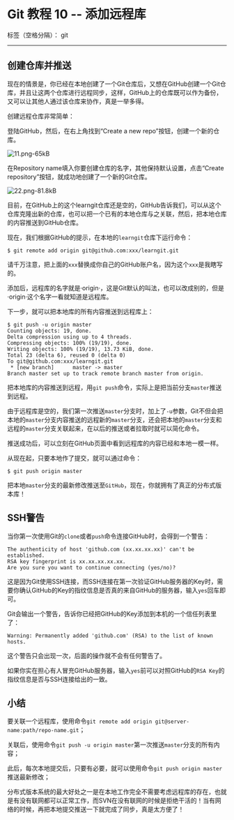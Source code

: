 ﻿# Git 教程 10 -- 添加远程库

标签（空格分隔）： git

---

## 创建仓库并推送

现在的情景是，你已经在本地创建了一个Git仓库后，又想在GitHub创建一个Git仓库，并且让这两个仓库进行远程同步，这样，GitHub上的仓库既可以作为备份，又可以让其他人通过该仓库来协作，真是一举多得。

创建远程仓库非常简单：

登陆GitHub，然后，在右上角找到“Create a new repo”按钮，创建一个新的仓库。

![11.png-65kB](http://static.zybuluo.com/maxleader/uw4lleivwo3li5udrttctyo7/11.png)

在Repository name填入你要创建仓库的名字，其他保持默认设置，点击“Create repository”按钮，就成功地创建了一个新的Git仓库。

![22.png-81.8kB](http://static.zybuluo.com/maxleader/2p45c7cu6srxh54ogt2mhqq6/22.png)

目前，在GitHub上的这个learngit仓库还是空的，GitHub告诉我们，可以从这个仓库克隆出新的仓库，也可以把一个已有的本地仓库与之关联，然后，把本地仓库的内容推送到GitHub仓库。

现在，我们根据GitHub的提示，在本地的`learngit`仓库下运行命令：

```
$ git remote add origin git@github.com:xxx/learngit.git
```

请千万注意，把上面的`xxx`替换成你自己的GitHub账户名，因为这个`xxx`是我瞎写的。

添加后，远程库的名字就是·origin·，这是Git默认的叫法，也可以改成别的，但是·origin·这个名字一看就知道是远程库。

下一步，就可以把本地库的所有内容推送到远程库上：

```
$ git push -u origin master
Counting objects: 19, done.
Delta compression using up to 4 threads.
Compressing objects: 100% (19/19), done.
Writing objects: 100% (19/19), 13.73 KiB, done.
Total 23 (delta 6), reused 0 (delta 0)
To git@github.com:xxx/learngit.git
 * [new branch]      master -> master
Branch master set up to track remote branch master from origin.
```

把本地库的内容推送到远程，用`git push`命令，实际上是把当前分支`master`推送到远程。

由于远程库是空的，我们第一次推送`master`分支时，加上了`-u`参数，Git不但会把本地的`master`分支内容推送的远程新的`master`分支，还会把本地的`master`分支和远程的`master`分支关联起来，在以后的推送或者拉取时就可以简化命令。

推送成功后，可以立刻在GitHub页面中看到远程库的内容已经和本地一模一样。

从现在起，只要本地作了提交，就可以通过命令：

```
$ git push origin master
```

把本地`master`分支的最新修改推送至`GitHub`，现在，你就拥有了真正的分布式版本库！


## SSH警告

当你第一次使用Git的`clone`或者`push`命令连接GitHub时，会得到一个警告：

```
The authenticity of host 'github.com (xx.xx.xx.xx)' can't be established.
RSA key fingerprint is xx.xx.xx.xx.xx.
Are you sure you want to continue connecting (yes/no)?
```

这是因为Git使用SSH连接，而SSH连接在第一次验证GitHub服务器的Key时，需要你确认GitHub的Key的指纹信息是否真的来自GitHub的服务器，输入`yes`回车即可。

Git会输出一个警告，告诉你已经把GitHub的Key添加到本机的一个信任列表里了：

```
Warning: Permanently added 'github.com' (RSA) to the list of known hosts.
```

这个警告只会出现一次，后面的操作就不会有任何警告了。

如果你实在担心有人冒充GitHub服务器，输入`yes`前可以对照GitHub的`RSA Key`的指纹信息是否与SSH连接给出的一致。

## 小结

要关联一个远程库，使用命令`git remote add origin git@server-name:path/repo-name.git`；

关联后，使用命令`git push -u origin master`第一次推送`master`分支的所有内容；

此后，每次本地提交后，只要有必要，就可以使用命令`git push origin master`推送最新修改；

分布式版本系统的最大好处之一是在本地工作完全不需要考虑远程库的存在，也就是有没有联网都可以正常工作，而SVN在没有联网的时候是拒绝干活的！当有网络的时候，再把本地提交推送一下就完成了同步，真是太方便了！